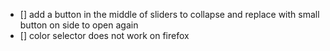 - [] add a button in the middle of sliders to collapse and replace with small button on side to open again
- [] color selector does not work on firefox